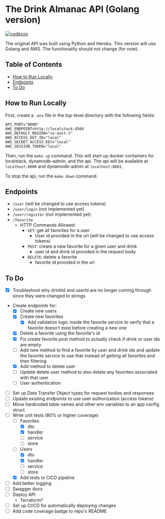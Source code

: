 # The Drink Almanac API (Golang version) <!-- omit in toc -->

[![codecov](https://codecov.io/gh/ryan-kp-miller/The-Drink-Almanac-API/branch/feature%2Fgo-api/graph/badge.svg?token=D5YMAWKNM4)](https://codecov.io/gh/ryan-kp-miller/The-Drink-Almanac-API)

The original API was built using Python and Heroku. This version will use Golang and AWS. The functionality should not change (for now).


## Table of Contents <!-- omit in toc -->

- [How to Run Locally](#how-to-run-locally)
- [Endpoints](#endpoints)
- [To Do](#to-do)


## How to Run Locally

First, create a `.env` file in the top-level directory with the following fields:
```
API_PORT="8000"
AWS_ENDPOINT=http://localstack:4566
AWS_DEFAULT_REGION="us-east-1"
AWS_ACCESS_KEY_ID="local"
AWS_SECRET_ACCESS_KEY="local"
AWS_SESSION_TOKEN="local"
```

Then, run the `make up` command. This will start up docker containers for localstack, dynamodb-admin, and the api. The api will be available at `localhost:8000` and dynamodb-admin at `localhost:8001`.

To stop the api, run the `make down` command.


## Endpoints

- `/user` (will be changed to use access tokens)
- `/user/login` (not implemented yet)
- `/user/register` (not implemented yet)
- `/favorite`
  - HTTP Commands Allowed:
    - `GET`: get all favorites for a user
      - User id provided in the url (will be changed to use access tokens)
    - `POST`: create a new favorite for a given user and drink
      - user id and drink id provided in the request body
    - `DELETE`: delete a favorite
      - favorite id provided in the url


## To Do

- [x] Troubleshoot why drinkId and userId are no longer coming through since they were changed to strings
- Create endpoints for:
  - [x] Create new users
  - [x] Create new favorites
    - [x] Add validation logic inside the favorite service to verify that a favorite doesn't exist before creating a new one
  - [x] Delete a favorite using the favorite's id
  - [x] Fix create favorite post method to actually check if drink or user ids are empty
  - [ ] Add new method to find a favorite by user and drink ids and update the favorite service to use that instead of getting all favorites and then filtering
  - [x] Add method to delete user 
  - [ ] Update delete user method to also delete any favorites associated with that user
  - [ ] User authentication
- [ ] Set up Data Transfer Object types for request bodies and responses
- [ ] Update existing endpoints to use user authorization (access tokens)
- [ ] Move hardcoded table names and other env variables to an app config struct
- [ ] Write unit tests (80% or higher coverage)
  - [ ] Favorites
    - [x] dto
    - [x] handler
    - [ ] service
    - [ ] store
  - [ ] Users
    - [x] dto
    - [x] handler
    - [ ] service
    - [ ] store
  - [x] Add tests to CICD pipeline
- [ ] Add better logging
- [ ] Swagger docs
- [ ] Deploy API
  - Terraform?
- [ ] Set up CI/CD for automatically deploying changes
- [ ] Add code coverage badge to repo's README